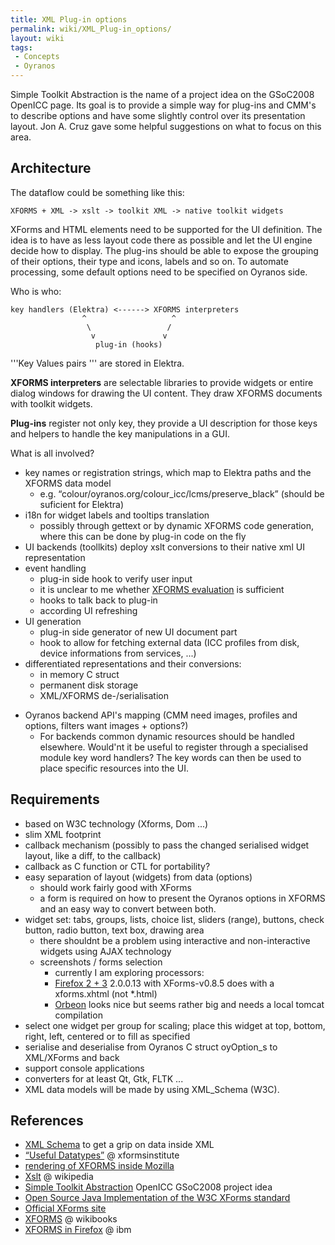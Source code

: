 ```yaml
---
title: XML Plug-in options
permalink: wiki/XML_Plug-in_options/
layout: wiki
tags:
 - Concepts
 - Oyranos
---
```


Simple Toolkit Abstraction is the name of a project idea on the GSoC2008
OpenICC page. Its goal is to provide a simple way for plug-ins and CMM's
to describe options and have some slightly control over its presentation
layout. Jon A. Cruz gave some helpful suggestions on what to focus on
this area.

Architecture
------------

The dataflow could be something like this:

`XFORMS + XML -> xslt -> toolkit XML -> native toolkit widgets`

XForms and HTML elements need to be supported for the UI definition. The
idea is to have as less layout code there as possible and let the UI
engine decide how to display. The plug-ins should be able to expose the
grouping of their options, their type and icons, labels and so on. To
automate processing, some default options need to be specified on
Oyranos side.

Who is who:

`key handlers (Elektra) <------> XFORMS interpreters`  
`                ^                   ^`  
`                 \                 /`  
`                  v               v`  
`                   plug-in (hooks)`

'''Key Values pairs ''' are stored in Elektra.

**XFORMS interpreters** are selectable libraries to provide widgets or
entire dialog windows for drawing the UI content. They draw XFORMS
documents with toolkit widgets.

**Plug-ins** register not only key, they provide a UI description for
those keys and helpers to handle the key manipulations in a GUI.

What is all involved?

-   key names or registration strings, which map to Elektra paths and
    the XFORMS data model
    -   e.g. “colour/oyranos.org/colour\_icc/lcms/preserve\_black”
        (should be suficient for Elektra)
-   i18n for widget labels and tooltips translation
    -   possibly through gettext or by dynamic XFORMS code generation,
        where this can be done by plug-in code on the fly
-   UI backends (toollkits) deploy xslt conversions to their native xml
    UI representation
-   event handling
    -   plug-in side hook to verify user input
    -   it is unclear to me whether [XFORMS
        evaluation](http://www.w3.org/TR/xforms/#expr-lib) is sufficient
    -   hooks to talk back to plug-in
    -   according UI refreshing
-   UI generation
    -   plug-in side generator of new UI document part
    -   hook to allow for fetching external data (ICC profiles from
        disk, device informations from services, ...)
-   differentiated representations and their conversions:
    -   in memory C struct
    -   permanent disk storage
    -   XML/XFORMS de-/serialisation

<!-- -->

-   Oyranos backend API's mapping (CMM need images, profiles and
    options, filters want images + options?)
    -   For backends common dynamic resources should be handled
        elsewhere. Would'nt it be useful to register through a
        specialised module key word handlers? The key words can then be
        used to place specific resources into the UI.

Requirements
------------

-   based on W3C technology (Xforms, Dom ...)
-   slim XML footprint
-   callback mechanism (possibly to pass the changed serialised widget
    layout, like a diff, to the callback)
-   callback as C function or CTL for portability?
-   easy separation of layout (widgets) from data (options)
    -   should work fairly good with XForms
    -   a form is required on how to present the Oyranos options in
        XFORMS and an easy way to convert between both.
-   widget set: tabs, groups, lists, choice list, sliders (range),
    buttons, check button, radio button, text box, drawing area
    -   there shouldnt be a problem using interactive and
        non-interactive widgets using AJAX technology
    -   screenshots / forms selection
        -   currently I am exploring processors:
        -   [Firefox 2 +
            3](https://addons.mozilla.org/de/firefox/addon/824) 2.0.0.13
            with XForms-v0.8.5 does with a xforms.xhtml (not \*.html)
        -   [Orbeon](http://www.orbeon.com) looks nice but seems rather
            big and needs a local tomcat compilation
-   select one widget per group for scaling; place this widget at top,
    bottom, right, left, centered or to fill as specified
-   serialise and deserialise from Oyranos C struct oyOption\_s to
    XML/XForms and back
-   support console applications
-   converters for at least Qt, Gtk, FLTK ...
-   XML data models will be made by using XML\_Schema (W3C).

References
----------

-   [XML Schema](http://www.w3.org/TR/xmlschema-2/#built-in-datatypes)
    to get a grip on data inside XML
-   [“Useful
    Datatypes”](http://xformsinstitute.com/essentials/browse/book.php#ch04-6-fm2xml)
    @ xformsinstitute
-   [rendering of XFORMS inside
    Mozilla](http://developer.mozilla.org/en/docs/XForms)
-   [Xslt](http://en.wikipedia.org/wiki/Xslt) @ wikipedia
-   [Simple Toolkit
    Abstraction](http://www.freedesktop.org/wiki/OpenIccForGoogleSoC2008#head-07e05f69f1b4e331ba0d3741dc06ba53ae728459)
    OpenICC GSoC2008 project idea
-   [Open Source Java Implementation of the W3C XForms
    standard](http://chiba.sourceforge.net/)
-   [Official XForms site](http://www.w3.org/TR/xforms/)
-   [XFORMS](http://en.wikibooks.org/wiki/XForms) @ wikibooks
-   [XFORMS in
    Firefox](http://www.ibm.com/developerworks/xml/library/x-xformsfirefox/)
    @ ibm

